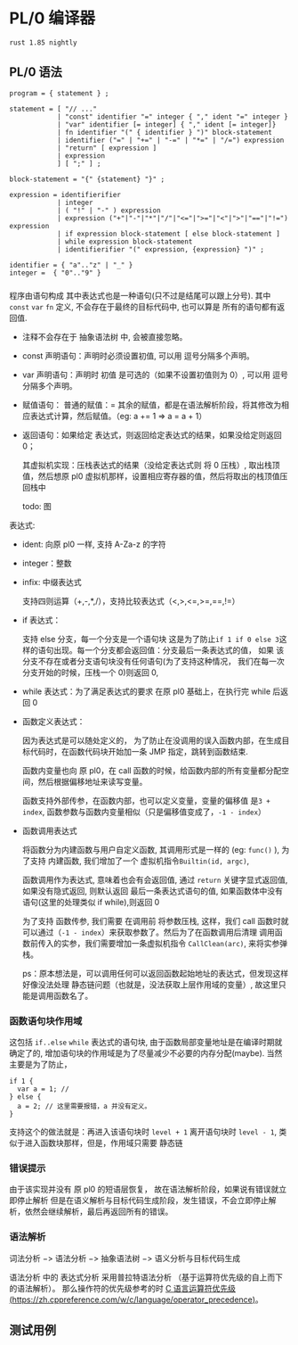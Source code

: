 # PL/0 编译器

```text
rust 1.85 nightly
```

## PL/0 语法

```ebnf
program = { statement } ;

statement = [ "// ..."
            | "const" identifier "=" integer { "," ident "=" integer }
            | "var" identifier [= integer] { "," ident [= integer]}
            | fn identifier "(" { identifier } ")" block-statement
            | identifier ("=" | "+=" | "-=" | "*=" | "/=") expression
            | "return" [ expression ]
            | expression
            ] [ ";" ] ;

block-statement = "{" {statement} "}" ;

expression = identifierifier
            | integer
            | ( "!" | "-" ) expression
            | expression ("+"|"-"|"*"|"/"|"<="|">="|"<"|">"|"=="|"!=") expression
            | if expression block-statement [ else block-statement ]
            | while expression block-statement
            | identifierifier "(" expression, {expression} ")" ;

identifier = { "a".."z" | "_" }
integer =  { "0".."9" }
```

###

程序由语句构成 其中表达式也是一种语句(只不过是结尾可以跟上分号). 其中 `const` `var` `fn` 定义, 不会存在于最终的目标代码中, 也可以算是 所有的语句都有返回值.

- 注释不会存在于 抽象语法树 中, 会被直接忽略。
- const 声明语句：声明时必须设置初值, 可以用 逗号分隔多个声明。
- var 声明语句：声明时 初值 是可选的（如果不设置初值则为 0）, 可以用 逗号分隔多个声明。
- 赋值语句：
  普通的赋值：=
  其余的赋值，都是在语法解析阶段，将其修改为相应表达式计算，然后赋值。（eg: a += 1 => a = a + 1）
- 返回语句：如果给定 表达式，则返回给定表达式的结果，如果没给定则返回 0；

  其虚拟机实现：压栈表达式的结果（没给定表达式则 将 0 压栈）, 取出栈顶值，然后想原 pl0 虚拟机那样，设置相应寄存器的值，然后将取出的栈顶值压回栈中

  todo: 图

表达式:

- ident: 向原 pl0 一样, 支持 A-Za-z 的字符
- integer：整数
- infix: 中缀表达式

  支持四则运算（+,-,\*,/），支持比较表达式（<,>,<=,>=,==,!=）

- if 表达式：

  支持 else 分支，每一个分支是一个语句块 这是为了防止`if 1 if 0 else 3`这样的语句出现。每一个分支都会返回值：分支最后一条表达式的值， 如果 该分支不存在或者分支语句块没有任何语句(为了支持这种情况， 我们在每一次分支开始的时候，压栈一个 0)则返回 0,

- while 表达式：为了满足表达式的要求 在原 pl0 基础上，在执行完 while 后返回 0

- 函数定义表达式：

  因为表达式是可以随处定义的， 为了防止在没调用的误入函数内部，在生成目标代码时，在函数代码块开始加一条 JMP 指定，跳转到函数结束.

  函数内变量也向 原 pl0，在 call 函数的时候，给函数内部的所有变量都分配空间，然后根据偏移地址来读写变量。

  函数支持外部传参，在函数内部，也可以定义变量，变量的偏移值 是`3 + index`, 函数参数与函数内变量相似（只是偏移值变成了，`-1 - index`）

- 函数调用表达式

  将函数分为内建函数与用户自定义函数, 其调用形式是一样的 (eg: `func()` ), 为了支持 内建函数, 我们增加了一个 虚拟机指令`Builtin(id, argc)`,

  函数调用作为表达式, 意味着也会有会返回值, 通过 `return` 关键字显式返回值, 如果没有隐式返回, 则默认返回 最后一条表达式语句的值, 如果函数体中没有语句(这里的处理类似 if while),则返回 0

  为了支持 函数传参, 我们需要 在调用前 将参数压栈, 这样，我们 call 函数时就可以通过（`-1 - index`）来获取参数了。然后为了在函数调用后清理 调用函数前传入的实参，我们需要增加一条虚拟机指令 `CallClean(arc)`, 来将实参弹栈。

  ps：原本想法是，可以调用任何可以返回函数起始地址的表达式，但发现这样好像没法处理 静态链问题（也就是，没法获取上层作用域的变量）, 故这里只能是调用函数名了。

### 函数语句块作用域

这包括 `if..else` `while` 表达式的语句块, 由于函数局部变量地址是在编译时期就确定了的, 增加语句块的作用域是为了尽量减少不必要的内存分配(maybe). 当然主要是为了防止，

```
if 1 {
  var a = 1; //
} else {
  a = 2; // 这里需要报错，a 并没有定义。
}
```

支持这个的做法就是：再进入该语句块时 `level + 1` 离开语句块时 `level - 1`, 类似于进入函数块那样，但是，作用域只需要 静态链

### 错误提示

由于该实现并没有 原 pl0 的短语层恢复， 故在语法解析阶段，如果说有错误就立即停止解析
但是在语义解析与目标代码生成阶段，发生错误，不会立即停止解析，依然会继续解析，最后再返回所有的错误。

### 语法解析

词法分析 $->$ 语法分析 $->$ 抽象语法树 $->$ 语义分析与目标代码生成

语法分析 中的 表达式分析 采用普拉特语法分析 （基于运算符优先级的自上而下的语法解析）。
那么操作符的优先级参考的时 [C 语言运算符优先级(https://zh.cppreference.com/w/c/language/operator_precedence)](https://zh.cppreference.com/w/c/language/operator_precedence)。

## 测试用例

